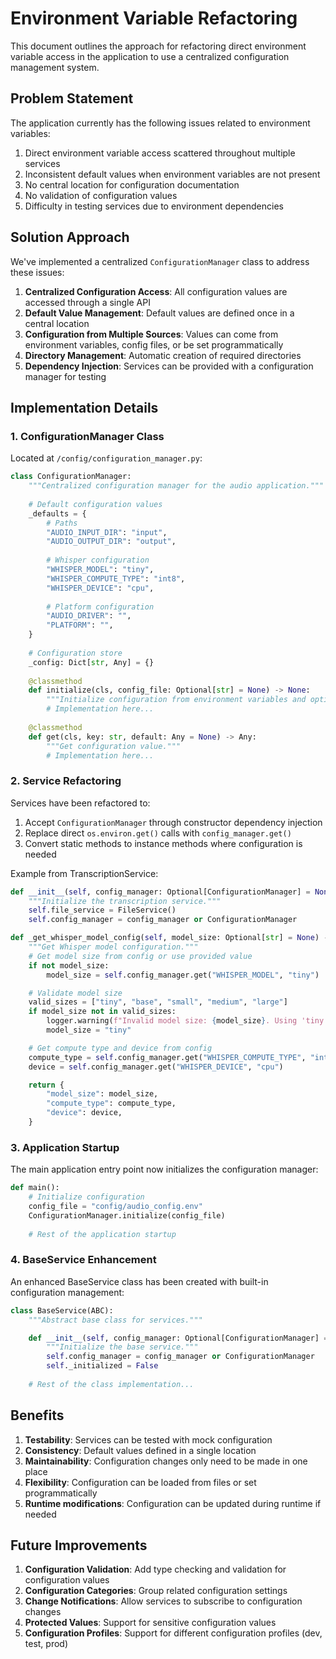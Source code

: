 # Environment Variable Refactoring

This document outlines the approach for refactoring direct environment variable access in the application to use a centralized configuration management system.

## Problem Statement

The application currently has the following issues related to environment variables:

1. Direct environment variable access scattered throughout multiple services
2. Inconsistent default values when environment variables are not present
3. No central location for configuration documentation
4. No validation of configuration values
5. Difficulty in testing services due to environment dependencies

## Solution Approach

We've implemented a centralized `ConfigurationManager` class to address these issues:

1. **Centralized Configuration Access**: All configuration values are accessed through a single API
2. **Default Value Management**: Default values are defined once in a central location
3. **Configuration from Multiple Sources**: Values can come from environment variables, config files, or be set programmatically
4. **Directory Management**: Automatic creation of required directories
5. **Dependency Injection**: Services can be provided with a configuration manager for testing

## Implementation Details

### 1. ConfigurationManager Class

Located at `/config/configuration_manager.py`:

```python
class ConfigurationManager:
    """Centralized configuration manager for the audio application."""
    
    # Default configuration values
    _defaults = {
        # Paths
        "AUDIO_INPUT_DIR": "input",
        "AUDIO_OUTPUT_DIR": "output",
        
        # Whisper configuration
        "WHISPER_MODEL": "tiny",
        "WHISPER_COMPUTE_TYPE": "int8",
        "WHISPER_DEVICE": "cpu",
        
        # Platform configuration
        "AUDIO_DRIVER": "",
        "PLATFORM": "",
    }
    
    # Configuration store
    _config: Dict[str, Any] = {}
    
    @classmethod
    def initialize(cls, config_file: Optional[str] = None) -> None:
        """Initialize configuration from environment variables and optional config file."""
        # Implementation here...
        
    @classmethod
    def get(cls, key: str, default: Any = None) -> Any:
        """Get configuration value."""
        # Implementation here...
```

### 2. Service Refactoring

Services have been refactored to:

1. Accept `ConfigurationManager` through constructor dependency injection
2. Replace direct `os.environ.get()` calls with `config_manager.get()`
3. Convert static methods to instance methods where configuration is needed

Example from TranscriptionService:

```python
def __init__(self, config_manager: Optional[ConfigurationManager] = None) -> None:
    """Initialize the transcription service."""
    self.file_service = FileService()
    self.config_manager = config_manager or ConfigurationManager

def _get_whisper_model_config(self, model_size: Optional[str] = None) -> Dict[str, str]:
    """Get Whisper model configuration."""
    # Get model size from config or use provided value
    if not model_size:
        model_size = self.config_manager.get("WHISPER_MODEL", "tiny")

    # Validate model size
    valid_sizes = ["tiny", "base", "small", "medium", "large"]
    if model_size not in valid_sizes:
        logger.warning(f"Invalid model size: {model_size}. Using 'tiny' instead.")
        model_size = "tiny"

    # Get compute type and device from config
    compute_type = self.config_manager.get("WHISPER_COMPUTE_TYPE", "int8")
    device = self.config_manager.get("WHISPER_DEVICE", "cpu")

    return {
        "model_size": model_size,
        "compute_type": compute_type,
        "device": device,
    }
```

### 3. Application Startup

The main application entry point now initializes the configuration manager:

```python
def main():
    # Initialize configuration
    config_file = "config/audio_config.env"
    ConfigurationManager.initialize(config_file)
    
    # Rest of the application startup
```

### 4. BaseService Enhancement

An enhanced BaseService class has been created with built-in configuration management:

```python
class BaseService(ABC):
    """Abstract base class for services."""

    def __init__(self, config_manager: Optional[ConfigurationManager] = None) -> None:
        """Initialize the base service."""
        self.config_manager = config_manager or ConfigurationManager
        self._initialized = False
        
    # Rest of the class implementation...
```

## Benefits

1. **Testability**: Services can be tested with mock configuration
2. **Consistency**: Default values defined in a single location
3. **Maintainability**: Configuration changes only need to be made in one place
4. **Flexibility**: Configuration can be loaded from files or set programmatically
5. **Runtime modifications**: Configuration can be updated during runtime if needed

## Future Improvements

1. **Configuration Validation**: Add type checking and validation for configuration values
2. **Configuration Categories**: Group related configuration settings
3. **Change Notifications**: Allow services to subscribe to configuration changes
4. **Protected Values**: Support for sensitive configuration values
5. **Configuration Profiles**: Support for different configuration profiles (dev, test, prod)